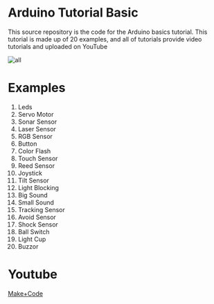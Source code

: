 # Arduino Tutorial Basic

This source repository is the code for the Arduino basics tutorial. This tutorial is made up of 20 examples, and all of tutorials provide video tutorials and uploaded on YouTube

![all](https://user-images.githubusercontent.com/39910774/44792900-e900ca80-abdf-11e8-8c9d-d547b42d83f3.png)

# Examples
1. Leds
2. Servo Motor
3. Sonar Sensor
4. Laser Sensor
5. RGB Sensor
6. Button
7. Color Flash
8. Touch Sensor
9. Reed Sensor
10. Joystick														
11. Tilt Sensor
12. Light Blocking
13. Big Sound
14. Small Sound
15. Tracking Sensor
16. Avoid Sensor
17. Shock Sensor
18. Ball Switch
19. Light Cup
20. Buzzor

# Youtube
[Make+Code](https://www.youtube.com/channel/UCTLcLkC6GUKlGiKG3b_7PAg?sub_confirmation=1)

